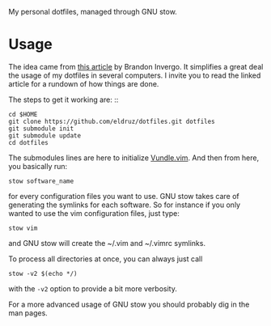 My personal dotfiles, managed through GNU stow.

# Usage
The idea came from [this article](http://brandon.invergo.net/news/2012-05-26-using-gnu-stow-to-manage-your-dotfiles.html?round=two) by Brandon Invergo. It simplifies a great deal the usage of my dotfiles in several computers. I invite you to read the linked article for a rundown of how things are done.

The steps to get it working are: ::

    cd $HOME
    git clone https://github.com/eldruz/dotfiles.git dotfiles
    git submodule init
    git submodule update
    cd dotfiles

The submodules lines are here to initialize [Vundle.vim](https://github.com/gmarik/Vundle.vim). And then from here, you basically run:

    stow software_name

for every configuration files you want to use. GNU stow takes care of generating the symlinks for each software. So for instance if you only wanted to use the vim configuration files, just type:

    stow vim

and GNU stow will create the ~/.vim and ~/.vimrc symlinks.

To process all directories at once, you can always just call

    stow -v2 $(echo */)

with the `-v2` option to provide a bit more verbosity.

For a more advanced usage of GNU stow you should probably dig in the man pages.
